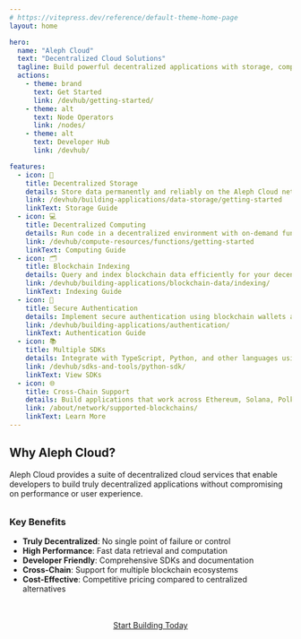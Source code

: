```yaml
---
# https://vitepress.dev/reference/default-theme-home-page
layout: home

hero:
  name: "Aleph Cloud"
  text: "Decentralized Cloud Solutions"
  tagline: Build powerful decentralized applications with storage, computing, and indexing services
  actions:
    - theme: brand
      text: Get Started
      link: /devhub/getting-started/
    - theme: alt
      text: Node Operators
      link: /nodes/
    - theme: alt
      text: Developer Hub
      link: /devhub/

features:
  - icon: 💾
    title: Decentralized Storage
    details: Store data permanently and reliably on the Aleph Cloud network with IPFS integration and encryption capabilities.
    link: /devhub/building-applications/data-storage/getting-started
    linkText: Storage Guide
  - icon: 💻
    title: Decentralized Computing
    details: Run code in a decentralized environment with on-demand functions and persistent virtual machines.
    link: /devhub/compute-resources/functions/getting-started
    linkText: Computing Guide
  - icon: 🗂️
    title: Blockchain Indexing
    details: Query and index blockchain data efficiently for your decentralized applications.
    link: /devhub/building-applications/blockchain-data/indexing/
    linkText: Indexing Guide
  - icon: 🔐
    title: Secure Authentication
    details: Implement secure authentication using blockchain wallets across multiple chains.
    link: /devhub/building-applications/authentication/
    linkText: Authentication Guide
  - icon: 📚
    title: Multiple SDKs
    details: Integrate with TypeScript, Python, and other languages using our comprehensive SDKs.
    link: /devhub/sdks-and-tools/python-sdk/
    linkText: View SDKs
  - icon: 🌐
    title: Cross-Chain Support
    details: Build applications that work across Ethereum, Solana, Polkadot, and other blockchain ecosystems.
    link: /about/network/supported-blockchains/
    linkText: Learn More
---
```


<HomeSearch />

## Why Aleph Cloud?

Aleph Cloud provides a suite of decentralized cloud services that enable developers to build truly decentralized applications without compromising on performance or user experience.

<div class="vp-doc" style="margin-top: 2rem;">

### Key Benefits

- **Truly Decentralized**: No single point of failure or control
- **High Performance**: Fast data retrieval and computation
- **Developer Friendly**: Comprehensive SDKs and documentation
- **Cross-Chain**: Support for multiple blockchain ecosystems
- **Cost-Effective**: Competitive pricing compared to centralized alternatives

</div>

<div style="margin-top: 3rem; text-align: center;">
  <a href="/devhub/getting-started/" class="vp-button medium brand">Start Building Today</a>
</div>

